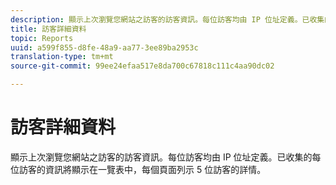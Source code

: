 ```yaml
---
description: 顯示上次瀏覽您網站之訪客的訪客資訊。每位訪客均由 IP 位址定義。已收集的每位訪客的資訊將顯示在一覽表中，每個頁面列示 5 位訪客的詳情。
title: 訪客詳細資料
topic: Reports
uuid: a599f855-d8fe-48a9-aa77-3ee89ba2953c
translation-type: tm+mt
source-git-commit: 99ee24efaa517e8da700c67818c111c4aa90dc02

---
```



# 訪客詳細資料

顯示上次瀏覽您網站之訪客的訪客資訊。每位訪客均由 IP 位址定義。已收集的每位訪客的資訊將顯示在一覽表中，每個頁面列示 5 位訪客的詳情。

